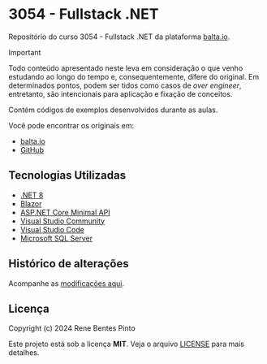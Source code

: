 # 3054 - Fullstack .NET

Repositório do curso 3054 - Fullstack .NET da plataforma [balta.io](https://balta.io).

> [!IMPORTANT]
> Todo conteúdo apresentado neste leva em consideração o que venho estudando ao longo do tempo e, consequentemente, difere do original. Em determinados pontos, podem ser tidos como casos de _over engineer_, entretanto, são intencionais para aplicação e fixação de conceitos.

Contém códigos de exemplos desenvolvidos durante as aulas.

Você pode encontrar os originais em:

- [balta.io](https://balta.io/cursos/fullstack-dotnet)
- [GitHub](https://github.com/balta-io/3054)

## Tecnologias Utilizadas

- [.NET 8](https://dot.net)
- [Blazor](https://dotnet.microsoft.com/apps/aspnet/web-apps/blazor)
- [ASP.NET Core Minimal API](https://dotnet.microsoft.com/apps/aspnet/apis)
- [Visual Studio Community](https://visualstudio.com)
- [Visual Studio Code](https://code.visualstudio.com)
- [Microsoft SQL Server](https://www.microsoft.com/sql-server)

## Histórico de alterações

Acompanhe as [modificações aqui][changelog].

## Licença

Copyright (c) 2024 Rene Bentes Pinto

Este projeto está sob a licença **MIT**. Veja o arquivo [LICENSE](LICENSE) para mais detalhes.

[changelog]: ../../commits

